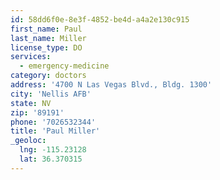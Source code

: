 ```yaml
---
id: 58dd6f0e-8e3f-4852-be4d-a4a2e130c915
first_name: Paul
last_name: Miller
license_type: DO
services:
  - emergency-medicine
category: doctors
address: '4700 N Las Vegas Blvd., Bldg. 1300'
city: 'Nellis AFB'
state: NV
zip: '89191'
phone: '7026532344'
title: 'Paul Miller'
_geoloc:
  lng: -115.23128
  lat: 36.370315
---
```

